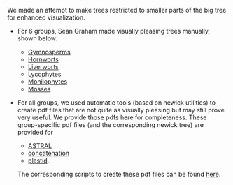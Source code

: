 We made an attempt to make trees restricted to smaller parts of the big tree for enhanced visualization. 

* For 6 groups, Sean Graham made visually pleasing trees manually, shown below:
    - [Gymnosperms](Gymnosperms_phylowiki_fig.pdf)
    - [Hornworts](Hornworts_phylowiki_fig.pdf)
    - [Liverworts](Liverworts_phylowiki_fig.pdf)
    - [Lycophytes](Lycophytes_phylowiki_fig.pdf)
    - [Monilophytes](Monilophytes_phylowiki_fig.pdf)
    - [Mosses](Mosses_phylowiki_fig.pdf)

* For all groups, we used automatic tools (based on newick utilities) to create pdf files that are not quite as visually pleasing but may still prove very useful. We provide those pdfs here for completeness.
These group-specific pdf files (and the corresponding newick tree) are provided for
  - [ASTRAL](astral)
  - [concatenation](CA) 
  - [plastid](plastid).

  The corresponding scripts to create these pdf files can be found [here](../../scripts/drawtrees/).
